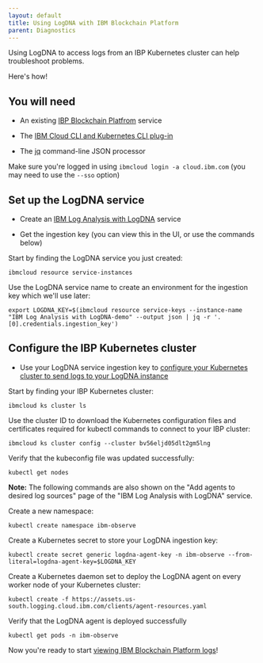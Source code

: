```yaml
---
layout: default
title: Using LogDNA with IBM Blockchain Platform
parent: Diagnostics
---
```


Using LogDNA to access logs from an IBP Kubernetes cluster can help troubleshoot problems.

Here's how!


## You will need

- An existing [IBP Blockchain Platfrom](https://cloud.ibm.com/catalog/services/blockchain-platform) service

- The [IBM Cloud CLI and Kubernetes CLI plug-in](https://cloud.ibm.com/docs/cli?topic=cli-install-ibmcloud-cli)

- The [jq](https://stedolan.github.io/jq/) command-line JSON processor

Make sure you're logged in using `ibmcloud login -a cloud.ibm.com` (you may need to use the `--sso` option)


## Set up the LogDNA service

- Create an [IBM Log Analysis with LogDNA](https://cloud.ibm.com/catalog/services/ibm-log-analysis-with-logdna) service

- Get the ingestion key (you can view this in the UI, or use the commands below)

Start by finding the LogDNA service you just created:

```
ibmcloud resource service-instances
```

Use the LogDNA service name to create an environment for the ingestion key which we'll use later:

```
export LOGDNA_KEY=$(ibmcloud resource service-keys --instance-name "IBM Log Analysis with LogDNA-demo" --output json | jq -r '.[0].credentials.ingestion_key')
```

## Configure the IBP Kubernetes cluster

- Use your LogDNA service ingestion key to [configure your Kubernetes cluster to send logs to your LogDNA instance](https://cloud.ibm.com/docs/Log-Analysis-with-LogDNA?topic=Log-Analysis-with-LogDNA-kube)

Start by finding your IBP Kubernetes cluster:

```
ibmcloud ks cluster ls
```

Use the cluster ID to download the Kubernetes configuration files and certificates required for kubectl commands to connect to your IBP cluster:

```
ibmcloud ks cluster config --cluster bv56eljd05dlt2gm5lng
```

Verify that the kubeconfig file was updated successfully:

```
kubectl get nodes
```

**Note:** The following commands are also shown on the "Add agents to desired log sources" page of the "IBM Log Analysis with LogDNA" service.

Create a new namespace:

```
kubectl create namespace ibm-observe
```

Create a Kubernetes secret to store your LogDNA ingestion key:

```
kubectl create secret generic logdna-agent-key -n ibm-observe --from-literal=logdna-agent-key=$LOGDNA_KEY
```

Create a Kubernetes daemon set to deploy the LogDNA agent on every worker node of your Kubernetes cluster:

```
kubectl create -f https://assets.us-south.logging.cloud.ibm.com/clients/agent-resources.yaml
```

Verify that the LogDNA agent is deployed successfully

```
kubectl get pods -n ibm-observe
```

Now you're ready to start [viewing IBM Blockchain Platform logs](https://cloud.ibm.com/docs/Log-Analysis-with-LogDNA?topic=Log-Analysis-with-LogDNA-view_logs#view_logs)!
